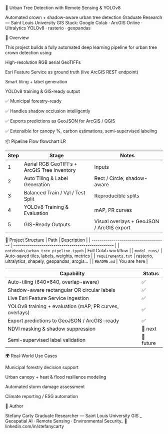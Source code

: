 🌳 Urban Tree Detection with Remote Sensing & YOLOv8

Automated crown + shadow–aware urban tree detection
Graduate Research — Saint Louis University GIS
Stack: Google Colab · ArcGIS Online · Ultralytics YOLOv8 · rasterio · geopandas

🚀 Overview

This project builds a fully automated deep learning pipeline for urban tree crown detection using:

High-resolution RGB aerial GeoTIFFs

Esri Feature Service as ground truth (live ArcGIS REST endpoint)

Smart tiling + label generation

YOLOv8 training & GIS-ready output

✅ Municipal forestry–ready

✅ Handles shadow occlusion intelligently

✅ Exports predictions as GeoJSON for ArcGIS / QGIS

✅ Extensible for canopy %, carbon estimations, semi-supervised labeling

📦 Pipeline Flow
flowchart LR

| Step | Stage                                       | Notes                                     |
| ---- | ------------------------------------------- | ----------------------------------------- |
| 1    | Aerial RGB GeoTIFFs + ArcGIS Tree Inventory | Inputs                                    |
| 2    | Auto Tiling & Label Generation              | Rect / Circle, shadow-aware               |
| 3    | Balanced Train / Val / Test Split           | Reproducible splits                       |
| 4    | YOLOv8 Training & Evaluation                | mAP, PR curves                            |
| 5    | GIS-Ready Outputs                           | Visual overlays + GeoJSON / ArcGIS export |



📁 Project Structure
| Path                                  | Description                                        |
| ------------------------------------- | -------------------------------------------------- |
| `notebooks/urban_tree_pipeline.ipynb` | Full Colab workflow                                |
| `model_runs/`                         | Auto-saved tiles, labels, weights, metrics         |
| `requirements.txt`                    | rasterio, ultralytics, shapely, geopandas, arcgis… |
| `README.md`                           | You are here                                       |


| Capability                                              | Status    |
| ------------------------------------------------------- | --------- |
| Auto-tiling (640×640, overlap-aware)                    | ✅         |
| Shadow-aware rectangular OR circular labels             | ✅         |
| Live Esri Feature Service ingestion                     | ✅         |
| YOLOv8 training + evaluation (mAP, PR curves, overlays) | ✅         |
| Export predictions to GeoJSON / ArcGIS-ready            | ✅         |
| NDVI masking & shadow suppression                       | 🔄 next   |
| Semi-supervised label validation                        | 🔄 future |

🌍 Real-World Use Cases

Municipal forestry decision support

Urban canopy + heat & flood resilience modeling

Automated storm damage assessment

Climate reporting / ESG automation

👤 Author

Stefany Carty
Graduate Researcher — Saint Louis University GIS
_ Geospatial AI · Remote Sensing · Environmental Security_
🔗 linkedin.com/in/stefanycarty
